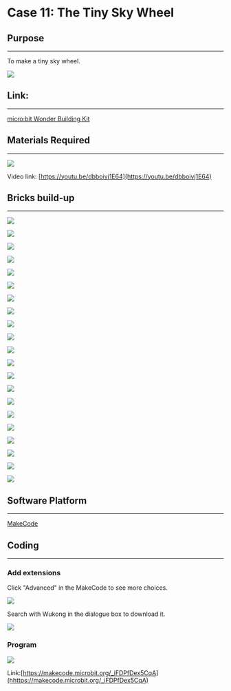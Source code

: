 # Case 11: The Tiny Sky Wheel

## Purpose
---
To make a tiny sky wheel.
 
![](./images/case-11-01.png)

## Link: 
---
[micro:bit Wonder Building Kit](https://www.elecfreaks.com/micro-bit-wonder-building-kit-without-micro-bit-board.html)

## Materials Required
---
![](./images/case-11-02.png)

Video link:
[https://youtu.be/dbboivj1E64](https://youtu.be/dbboivj1E64)

## Bricks build-up
---


![](./images/step-case-11-01.png)

![](./images/step-case-11-02.png)

![](./images/step-case-11-03.png)

![](./images/step-case-11-04.png)

![](./images/step-case-11-05.png)

![](./images/step-case-11-06.png)

![](./images/step-case-11-07.png)

![](./images/step-case-11-08.png)

![](./images/step-case-11-09.png)

![](./images/step-case-11-10.png)

![](./images/step-case-11-11.png)

![](./images/step-case-11-12.png)

![](./images/step-case-11-13.png)

![](./images/step-case-11-14.png)

![](./images/step-case-11-15.png)

![](./images/step-case-11-16.png)

![](./images/step-case-11-17.png)

![](./images/step-case-11-18.png)

![](./images/step-case-11-19.png)

![](./images/step-case-11-20.png)

![](./images/step-case-11-21.png)



## Software Platform
---
[MakeCode](https://makecode.microbit.org/)

## Coding
---
### Add extensions
Click "Advanced" in the MakeCode to see more choices.
 
![](./images/case-01-03.png)

Search with Wukong in the dialogue box to download it. 

![](./images/case-01-04.png)





### Program
 
![](./images/case-11-03.png)

Link:[https://makecode.microbit.org/_iFDPfDex5CqA](hhttps://makecode.microbit.org/_iFDPfDex5CqA)

